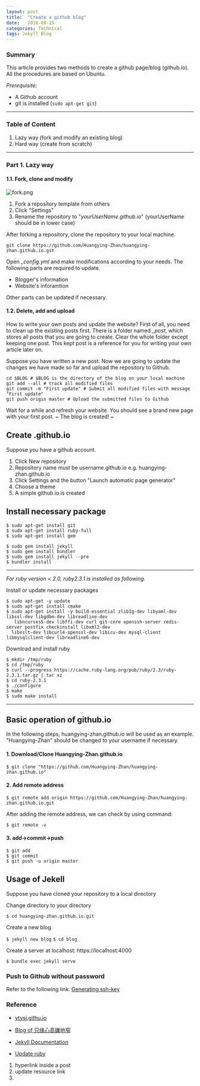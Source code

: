 ```yaml
---
layout: post
title:  "Create a github blog"
date:   2016-08-15
categories: Technical
tags: Jekyll Blog
---
```


### Summary
This article provides two methods to create a github page/blog (github.io). All the procedures are based on Ubuntu.

*Prerequisite:*

+ A Github account
+ git is installed (`sudo apt-get git`)

___

### Table of Content

1. Lazy way (fork and modify an existing blog)
2. Hard way (create from scratch)

___

### Part 1. Lazy way

#### 1.1. Fork, clone and modify

![fork.png]({{site.url}}/public/post_resource/Technical/Create_a_github_blog/fork.png)

1. Fork a repository template from others
2. Click "Settings"
3. Rename the repository to "*yourUserName.github.io*" (yourUserName should be in lower case)

After forking a repository, clone the repository to your local machine.

	git clone https://github.com/Huangying-Zhan/huangying-zhan.github.io.git

Open *_config.yml* and make modifications according to your needs. The following parts are required to update.

+ Blogger's information
+ Website's inforamtion

Other parts can be updated if necessary.


#### 1.2. Delete, add and upload

How to write your own posts and update the website? First of all, you need to clean up the existing posts first. There is a folder named *_post*, which stores all posts that you are going to create. Clear the whole folder except keeping one post. This kept post is a reference for you for writing your own article later on.

Suppose you have written a new post. Now we are going to update the changes we have made so far and upload the repository to Github.

```
cd $BLOG # $BLOG is the directory of the blog on your local machine
git add --all # track all modified files
git commit -m "First update" # Submit all modified files with message "First update"
git push origin master # Upload the submitted files to Github
```

Wait for a while and refresh your website. You should see a brand new page with your first post.
~ The blog is created! ~

## Create .github.io
Suppose you have a github account.

1. Click New repository
2. Repository name must be username.github.io e.g. huangying-zhan.github.io
3. Click Settings and the button "Launch automatic page generator"
4. Choose a theme
5. A simple github.io is created

## Install necessary package
```
$ sudo apt-get install git
$ sudo apt-get install ruby-full
$ sudo apt-get install gem
    
$ sudo gem install jekyll
$ sudo gem install bundler
$ sudo gem install jekyll --pre
$ bundler install
```

___
*For ruby version < 2.0, ruby2.3.1 is installed as following.*

Install or update necessary packages

```
$ sudo apt-get -y update
$ sudo apt-get install cmake
$ sudo apt-get install -y build-essential zlib1g-dev libyaml-dev libssl-dev libgdbm-dev libreadline-dev
   libncurses5-dev libffi-dev curl git-core openssh-server redis-server postfix checkinstall libxml2-dev 
  libxslt-dev libcurl4-openssl-dev libicu-dev mysql-client libmysqlclient-dev libreadline6-dev  
```

Download and install ruby

```
$ mkdir /tmp/ruby
$ cd /tmp/ruby
$ curl --progress https://cache.ruby-lang.org/pub/ruby/2.3/ruby-2.3.1.tar.gz | tar xz
$ cd ruby-2.3.1
$ ./configure
$ make
$ sudo make install
```
___


## Basic operation of github.io

In the following steps, huangying-zhan.github.io will be used as an example. 
"Huangying-Zhan" should be changed to your username if necessary.

#### 1. Download/Clone Huangying-Zhan.github.io
    
    $ git clone "https://github.com/Huangying-Zhan/huangying-zhan.github.io"
        
#### 2. Add remote address

    $ git remote add origin https://github.com/Huangying-Zhan/huangying-zhan.github.io.git

After adding the remote address, we can check by using command:
        
    $ git remote -v
        
#### 3. add->commit->push
         
    $ git add
    $ git commit
    $ git push -u origin master


## Usage of Jekell

Suppose you have cloned your repository to a local directory

Change directory to your directory

`$ cd huangying-zhan.github.io.git`

Create a new blog

`$ jekyll new blog`
`$ cd blog`

Create a server at localhost: https://localhost:4000

`$ bundle exec jekyll serve`






### Push to Github without password

Refer to the following link.
[Generating ssh-key](https://help.github.com/articles/generating-an-ssh-key/)



### Reference

* [ytysj.githu.io](http://ytysj.github.io/blog/myblog3)

* [Blog of 只缘心高嫌地窄](http://blog.csdn.net/u014015972/article/details/50497254)

* [Jekyll Documentation](https://jekyllrb.com/docs/home/)

* [Update ruby](http://my.oschina.net/fxhover/blog/382634)


1. hyperlink inside a post
2. update resource link
3. 